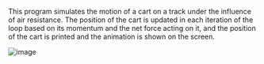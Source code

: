 This program simulates the motion of a cart on a track under the influence of air resistance. The position of the cart is updated in each iteration of the loop based on its momentum and the net force acting on it, and the position of the cart is printed and the animation is shown on the screen.

![image](https://user-images.githubusercontent.com/88569965/214209164-47e994a2-a648-4029-bfbd-c546c3656249.png)

